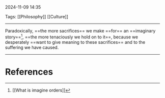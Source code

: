 2024-11-09 14:35

Tags: [[Philosophy]] [[Culture]] 

---

Paradoxically, ==the more sacrifices== we make ==for== an ==imaginary story==[^1], ==the more tenaciously we hold on to it==, because we desperately ==want to give meaning to these sacrifices== and to the suffering we have caused.

---
# References

[^1]: [[What is imagine orders]]